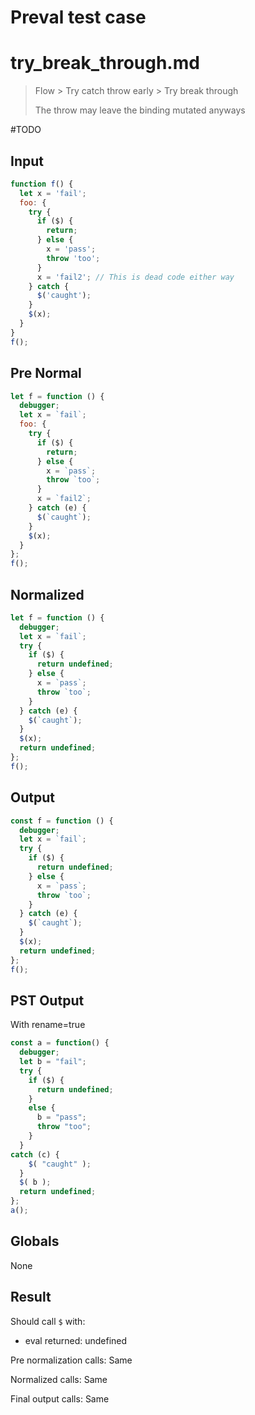 # Preval test case

# try_break_through.md

> Flow > Try catch throw early > Try break through
>
> The throw may leave the binding mutated anyways

#TODO

## Input

`````js filename=intro
function f() {
  let x = 'fail';
  foo: {
    try {
      if ($) {
        return;
      } else {
        x = 'pass';
        throw 'too';
      }
      x = 'fail2'; // This is dead code either way
    } catch {
      $('caught');
    }
    $(x);
  }
}
f();
`````

## Pre Normal


`````js filename=intro
let f = function () {
  debugger;
  let x = `fail`;
  foo: {
    try {
      if ($) {
        return;
      } else {
        x = `pass`;
        throw `too`;
      }
      x = `fail2`;
    } catch (e) {
      $(`caught`);
    }
    $(x);
  }
};
f();
`````

## Normalized


`````js filename=intro
let f = function () {
  debugger;
  let x = `fail`;
  try {
    if ($) {
      return undefined;
    } else {
      x = `pass`;
      throw `too`;
    }
  } catch (e) {
    $(`caught`);
  }
  $(x);
  return undefined;
};
f();
`````

## Output


`````js filename=intro
const f = function () {
  debugger;
  let x = `fail`;
  try {
    if ($) {
      return undefined;
    } else {
      x = `pass`;
      throw `too`;
    }
  } catch (e) {
    $(`caught`);
  }
  $(x);
  return undefined;
};
f();
`````

## PST Output

With rename=true

`````js filename=intro
const a = function() {
  debugger;
  let b = "fail";
  try {
    if ($) {
      return undefined;
    }
    else {
      b = "pass";
      throw "too";
    }
  }
catch (c) {
    $( "caught" );
  }
  $( b );
  return undefined;
};
a();
`````

## Globals

None

## Result

Should call `$` with:
 - eval returned: undefined

Pre normalization calls: Same

Normalized calls: Same

Final output calls: Same
